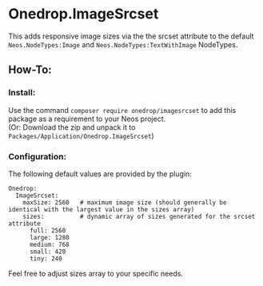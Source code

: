 # Onedrop.ImageSrcset

This adds responsive image sizes via the the srcset attribute to the default ``Neos.NodeTypes:Image`` and ``Neos.NodeTypes:TextWithImage`` NodeTypes.

## How-To:

### Install: 

Use the command ``composer require onedrop/imagesrcset`` to add this package as a requirement to your Neos project.  
(Or: Download the zip and unpack it to ``Packages/Application/Onedrop.ImageSrcset``)

### Configuration:

The following default values are provided by the plugin:

    Onedrop:
      ImageSrcset:
        maxSize: 2560   # maximum image size (should generally be identical with the largest value in the sizes array)
        sizes:          # dynamic array of sizes generated for the srcset attribute
          full: 2560
          large: 1280
          medium: 768
          small: 420
          tiny: 240

Feel free to adjust sizes array to your specific needs.
